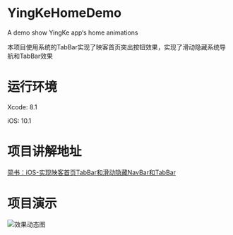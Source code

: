 # YingKeHomeDemo
A demo show YingKe app‘s home animations

本项目使用系统的TabBar实现了映客首页突出按钮效果，实现了滑动隐藏系统导航和TabBar效果

# 运行环境

Xcode: 8.1

iOS: 10.1

# 项目讲解地址
[简书：iOS-实现映客首页TabBar和滑动隐藏NavBar和TabBar](http://www.jianshu.com/p/72228667cd7a)

# 项目演示
![效果动态图](https://github.com/HustHank/YingKeHomeDemo/blob/master/showAndHideDemo.gif) 
